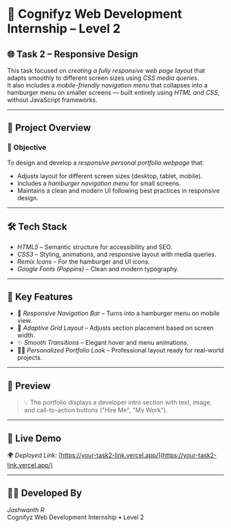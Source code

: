 # 🚀 Cognifyz Web Development Internship – Level 2  

## 🌐 Task 2 – Responsive Design  

This task focused on *creating a fully responsive web page layout* that adapts smoothly to different screen sizes using *CSS media queries*.  
It also includes a *mobile-friendly navigation menu* that collapses into a hamburger menu on smaller screens — built entirely using *HTML and CSS*, without JavaScript frameworks.

---

## 📘 Project Overview  

### 🎯 Objective  
To design and develop a *responsive personal portfolio webpage* that:  
- Adjusts layout for different screen sizes (desktop, tablet, mobile).  
- Includes a *hamburger navigation menu* for small screens.  
- Maintains a clean and modern UI following best practices in responsive design.

---

## 🛠 Tech Stack  

- *HTML5* – Semantic structure for accessibility and SEO.  
- *CSS3* – Styling, animations, and responsive layout with media queries.  
- *Remix Icons* – For the hamburger and UI icons.  
- *Google Fonts (Poppins)* – Clean and modern typography.  

---

## 📱 Key Features  

- 🧭 *Responsive Navigation Bar* – Turns into a hamburger menu on mobile view.  
- 📐 *Adaptive Grid Layout* – Adjusts section placement based on screen width.  
- ✨ *Smooth Transitions* – Elegant hover and menu animations.  
- 👨‍💻 *Personalized Portfolio Look* – Professional layout ready for real-world projects.  

---

## 📸 Preview  

> 💡 The portfolio displays a developer intro section with text, image, and call-to-action buttons ("Hire Me", "My Work").  

---

## 🔗 Live Demo  

🌍 *Deployed Link:* [https://your-task2-link.vercel.app/](https://your-task2-link.vercel.app/)  
  
---

## 👨‍💻 Developed By  

*Jashwanth R*  
Cognifyz Web Development Internship • Level 2